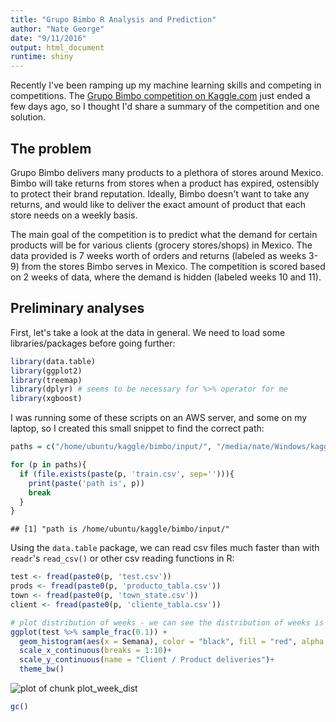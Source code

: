```yaml
---
title: "Grupo Bimbo R Analysis and Prediction"
author: "Nate George"
date: "9/11/2016"
output: html_document
runtime: shiny
---
```


Recently I've been ramping up my machine learning skills and competing in competitions.  The [Grupo Bimbo competition on Kaggle.com](https://www.kaggle.com/c/grupo-bimbo-inventory-demand/) just ended a few days ago, so I thought I'd share a summary of the competition and one solution.

## The problem
Grupo Bimbo delivers many products to a plethora of stores around Mexico.  Bimbo will take returns from stores when a product has expired, ostensibly to protect their brand reputation.  Ideally, Bimbo doesn't want to take any returns, and would like to deliver the exact amount of product that each store needs on a weekly basis.

The main goal of the competition is to predict what the demand for certain products will be for various clients (grocery stores/shops) in Mexico.  The data provided is 7 weeks worth of orders and returns (labeled as weeks 3-9) from the stores Bimbo serves in Mexico.  The competition is scored based on 2 weeks of data, where the demand is hidden (labeled weeks 10 and 11).

## Preliminary analyses
First, let's take a look at the data in general.  We need to load some libraries/packages before going further:


```r
library(data.table)
library(ggplot2)
library(treemap)
library(dplyr) # seems to be necessary for %>% operator for me
library(xgboost)
```

I was running some of these scripts on an AWS server, and some on my laptop, so I created this small snippet to find the correct path:

```r
paths = c("/home/ubuntu/kaggle/bimbo/input/", "/media/nate/Windows/kaggle/bimbo/input/")

for (p in paths){
  if (file.exists(paste(p, 'train.csv', sep=''))){
    print(paste('path is', p))
    break
  }
}
```

```
## [1] "path is /home/ubuntu/kaggle/bimbo/input/"
```

Using the `data.table` package, we can read csv files much faster than with `readr`'s `read_csv()` or other csv reading functions in R:


```r
test <- fread(paste0(p, 'test.csv'))
prods <- fread(paste0(p, 'producto_tabla.csv'))
town <- fread(paste0(p, 'town_state.csv'))
client <- fread(paste0(p, 'cliente_tabla.csv'))
```


```r
# plot distribution of weeks - we can see the distribution of weeks is roughly equal
ggplot(test %>% sample_frac(0.1)) +
  geom_histogram(aes(x = Semana), color = "black", fill = "red", alpha = 0.5)+
  scale_x_continuous(breaks = 1:10)+
  scale_y_continuous(name = "Client / Product deliveries")+
  theme_bw()
```

![plot of chunk plot_week_dist](figure/plot_week_dist-1.png)

```r
gc()
```

